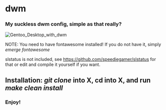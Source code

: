 # dwm

### My suckless dwm config, simple as that really?

![Gentoo_Desktop_with_dwm](https://user-images.githubusercontent.com/71722170/146620969-206a0357-a15a-4ae7-bccc-2d70f4fcb293.png)

NOTE: You need to have fontawesome installed! If you do not have it, simply *emerge fontawesome*

slstatus is not included, see https://github.com/speediegamer/slstatus for that or edit and compile it yourself if you want.

## Installation: *git clone* into X, cd into X, and run *make clean install*

### Enjoy!

